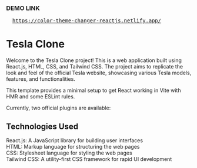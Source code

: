 ### DEMO LINK
<pre>
  <a href="https://color-theme-changer-reactjs.netlify.app/">https://color-theme-changer-reactjs.netlify.app/</a>
</pre>

# Tesla Clone
Welcome to the Tesla Clone project! This is a web application built using React.js, HTML, CSS, and Tailwind CSS. The project aims to replicate the look and feel of the official Tesla website, showcasing various Tesla models, features, and functionalities.

This template provides a minimal setup to get React working in Vite with HMR and some ESLint rules.

Currently, two official plugins are available:

## Technologies Used
React.js:  A JavaScript library for building user interfaces <br>
HTML:  Markup language for structuring the web pages <br>
CSS:  Stylesheet language for styling the web pages <br>
Tailwind CSS:  A utility-first CSS framework for rapid UI development
